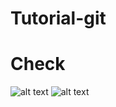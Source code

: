 ﻿# Tutorial-git 
# Check

![alt text](https://github.com/nguyencongminh-dev/Tutorial-git/blob/master/img/tutorial%20github.JPG?raw=true)
![alt text](https://github.com/nguyencongminh-dev/Tutorial-git/blob/master/img/git.JPG?raw=true)


